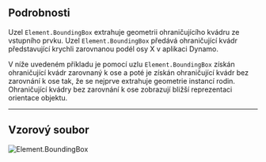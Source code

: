 ## Podrobnosti
Uzel `Element.BoundingBox` extrahuje geometrii ohraničujícího kvádru ze vstupního prvku. Uzel `Element.BoundingBox` předává ohraničující kvádr představující krychli zarovnanou podél osy X v aplikaci Dynamo.

V níže uvedeném příkladu je pomocí uzlu `Element.BoundingBox` získán ohraničující kvádr zarovnaný k ose a poté je získán ohraničující kvádr bez zarovnání k ose tak, že se nejprve extrahuje geometrie instancí rodin. Ohraničující kvádry bez zarovnání k ose zobrazují bližší reprezentaci orientace objektu.
___
## Vzorový soubor

![Element.BoundingBox](./Revit.Elements.Element.BoundingBox_img.jpg)

